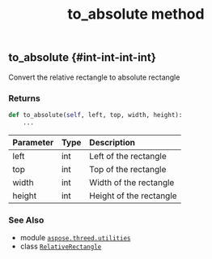 ﻿---
title: to_absolute method
second_title: Aspose.3D for Python via .NET API References
description: 
type: docs
weight: 30
url: /python-net/aspose.threed.utilities/relativerectangle/to_absolute/
is_root: false
---

## to_absolute {#int-int-int-int}

Convert the relative rectangle to absolute rectangle


### Returns 





```python
def to_absolute(self, left, top, width, height):
    ...
```


| Parameter | Type | Description |
| :- | :- | :- |
| left | int | Left of the rectangle |
| top | int | Top of the rectangle |
| width | int | Width of the rectangle |
| height | int | Height of the rectangle |



### See Also
* module [`aspose.threed.utilities`](../../)
* class [`RelativeRectangle`](/3d/python-net/aspose.threed.utilities/relativerectangle)

